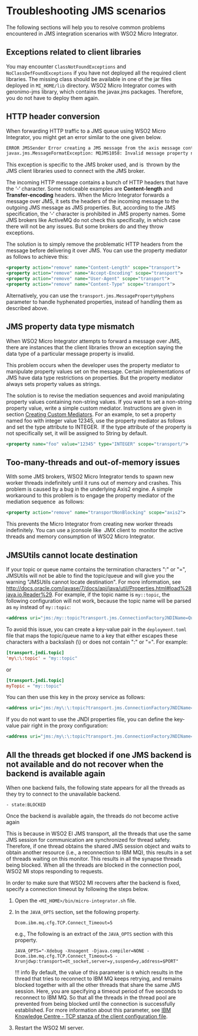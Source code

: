 # Troubleshooting JMS scenarios

The following sections will help you to resolve common problems encountered in JMS integration scenarios with WSO2 Micro Integrator.

## Exceptions related to client libraries

You may encounter `ClassNotFoundExceptions` and `NoClassDefFoundExceptions` if you have not deployed all the required client libraries. The missing class should be available in one of the jar files deployed in `MI_HOME/lib` directory. WSO2 Micro Integrator comes with geronimo-jms library, which contains the javax.jms packages. Therefore, you do not have to deploy them again.

## HTTP header conversion

When forwarding HTTP traffic to a JMS queue using WSO2 Micro Integrator, you might get an error similar to the one given below.

```bash
ERROR JMSSender Error creating a JMS message from the axis message context
javax.jms.MessageFormatException: MQJMS1058: Invalid message property name: Content-Type
```

This exception is specific to the JMS broker used, and is  thrown by the JMS client libraries used to connect with the JMS broker.  

The incoming HTTP message contains a bunch of HTTP headers that have the ‘-‘ character. Some noticeable examples are **Content-length** and **Transfer-encoding** headers. When the Micro Integrator forwards a message over JMS, it sets the headers of the incoming message to the outgoing JMS message as JMS properties. But, according to the JMS specification, the ‘-‘ character is prohibited in JMS property names. Some JMS brokers like ActiveMQ do not check this specifically, in which case there will not be any issues. But some brokers do and they throw exceptions.

The solution is to simply remove the problematic HTTP headers from the message before delivering it over JMS. You can use the property mediator as follows to achieve this:

```xml
<property action="remove" name="Content-Length" scope="transport">
<property action="remove" name="Accept-Encoding" scope="transport">
<property action="remove" name="User-Agent" scope="transport">
<property action="remove" name="Content-Type" scope="transport">
```

Alternatively, you can use the `transport.jms.MessagePropertyHyphens` parameter to handle hyphenated properties, instead of handling them as described
above.

## JMS property data type mismatch

When WSO2 Micro Integrator attempts to forward a message over JMS, there are instances that the client libraries throw an exception saying the data type of a particular message property is invalid.  

This problem occurs when the developer uses the property mediator to manipulate property values set on the message. Certain implementations of JMS have data type restrictions on properties. But the property mediator always sets property values as strings.

The solution is to revise the mediation sequences and avoid manipulating property values containing non-string values. If you want to set a
non-string property value, write a simple custom mediator. Instructions are given in section [Creating Custom Mediators]({{base_path}}/integrate/develop/customizations/creating-custom-mediators). For an example, to set a property named foo with integer value 12345, use the property mediator as follows and set the type attribute
to INTEGER.  If the type attribute of the property is not specifically set, it will be assigned to String by default.

```xml
<property name="foo" value="12345" type="INTEGER" scope="transport/">
```

## Too-many-threads and out-of-memory issues

With some JMS brokers, WSO2 Micro Integrator tends to spawn new worker threads indefinitely until it runs out of memory and crashes. This problem is caused by a bug in the underlying Axis2 engine. A simple workaround to this problem is to engage the property mediator of the  mediation sequence  as follows:

```xml
<property action="remove" name="transportNonBlocking" scope="axis2">
```

This prevents the Micro Integrator from creating new worker threads indefinitely. You can use a jconsole like  JMX client to  monitor the active threads and
memory consumption of WSO2 Micro Integrator.

## JMSUtils cannot locate destination

If your topic or queue name contains the termination characters ":" or "=", JMSUtils will not be able to find the topic/queue and will give you
the warning "JMSUtils cannot locate destination". For more information, see <http://docs.oracle.com/javase/7/docs/api/java/util/Properties.html#load%28java.io.Reader%29>. For example, if the topic name is `my::topic`, the following configuration will not work, because the topic name will be parsed as `my` instead of `my::topic`:

```xml        
<address uri="jms:/my::topic?transport.jms.ConnectionFactoryJNDIName=QueueConnectionFactory&amp;java.naming.factory.initial=org.wso2.andes.jndi.PropertiesFileInitialContextFactory&amp;java.naming.provider.url=repository/conf/jndi.properties&amp;transport.jms.DestinationType=topic"/>
```

To avoid this issue, you can create a key-value pair in the `deployment.toml` file that maps the topic/queue name to a key that either escapes these characters with a backslash (\\) or does not contain ":" or "=". For example:

```toml     
[transport.jndi.topic]
'my\:\:topic' = "my::topic"
```

or

```toml
[transport.jndi.topic]
myTopic = "my::topic"
```

You can then use this key in the proxy service as follows:

```xml       
<address uri="jms:/my\:\:topic?transport.jms.ConnectionFactoryJNDIName=TopicConnectionFactory&amp;java.naming.factory.initial=org.wso2.andes.jndi.PropertiesFileInitialContextFactory&amp;java.naming.provider.url=repository/conf/jndi.properties&amp;transport.jms.DestinationType=topic"/>        
```

If you do not want to use the JNDI properties file, you can define the
key-value pair right in the proxy configuration:

```xml
<address uri="jms:/my\:\:topic?transport.jms.ConnectionFactoryJNDIName=TopicConnectionFactory&amp;java.naming.factory.initial=org.wso2.andes.jndi.PropertiesFileInitialContextFactory&amp;topic.my\:\:topic=my::topic&amp;java.naming.provider.url=repository/conf/jndi.properties&amp;transport.jms.DestinationType=topic"/>
```

## All the threads get blocked if one JMS backend is not available and do not recover when the backend is available again

When one backend fails, the following state appears for all the threads as they try to connect to the unavailable backend.

`- state:BLOCKED`

Once the backend is available again, the threads do not become active again

This is because in WSO2 EI JMS transport, all the threads that use the same JMS session for communication are synchronized for thread safety.
Therefore, if one thread obtains the shared JMS session object and waits to obtain another resource (i.e., a reconnection to IBM MQ), this results in a set of threads waiting on this monitor. This results in all the synapse threads being blocked. When all the threads are blocked in the connection pool, WSO2 MI stops responding to requests.

In order to make sure that WSO2 MI recovers after the backend is fixed, specify a connection timeout by following the steps below.

1. Open the `<MI_HOME>/bin/micro-integrator.sh` file.

2. In the `JAVA_OPTS` section, set the following property.

    `Dcom.ibm.mq.cfg.TCP.Connect_Timeout=5`
    
    e.g., The following is an extract of the `JAVA_OPTS` section with this property.
    
    `JAVA_OPTS="-Xdebug -Xnoagent -Djava.compiler=NONE -Dcom.ibm.mq.cfg.TCP.Connect_Timeout=5 -Xrunjdwp:transport=dt_socket,server=y,suspend=y,address=$PORT"`
    
    !!! info
        By default, the value of this parameter is `0` which results in the thread that tries to reconnect to IBM MQ keeps retrying, and remains blocked together with all the other threads that share the same JMS session. Here, you are specifying a timeout period of five seconds to reconnect to IBM MQ. So that all the threads in the thread pool are prevented from being blocked until the connection is successfully established. For more information about this parameter, see [IBM Knowledge Centre - TCP stanza of the client configuration file](https://www.ibm.com/support/knowledgecenter/SSFKSJ_9.1.0/com.ibm.mq.con.doc/q016910_.htm).
        
3. Restart the WSO2 MI server.